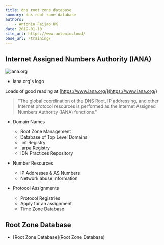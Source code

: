 ```yaml
---
title: dns root zone database
summary: dns root zone database
authors:
    - Antonio Feijao UK
date: 2019-01-10
site_url: https://www.antoniocloud/
base_url: /training/
---
```


## Internet Assigned Numbers Authority (IANA)

![iana.org](https://www.iana.org/_img/2015.1/iana-logo-homepage.svg)
- iana.org's logo

Loads of good reading at [https://www.iana.org/](https://www.iana.org/)

> "The global coordination of the DNS Root, IP addressing, and other Internet protocol resources is performed as the Internet Assigned Numbers Authority (IANA) functions."

- Domain Names
    - Root Zone Management
    - Database of Top Level Domains
    - .int Registry
    - .arpa Registry
    - IDN Practices Repository

- Number Resources
    - IP Addresses & AS Numbers
    - Network abuse information

- Protocol Assignments
    - Protocol Registries
    - Apply for an assignment
    - Time Zone Database


## Root Zone Database

- [Root Zone Database](Root Zone Database)

